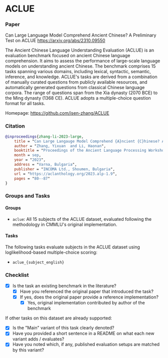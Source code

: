 # ACLUE

### Paper

Can Large Language Model Comprehend Ancient Chinese? A Preliminary Test on ACLUE
https://arxiv.org/abs/2310.09550

The Ancient Chinese Language Understanding Evaluation (ACLUE) is an evaluation benchmark focused on ancient Chinese language comprehension. It aims to assess the performance of large-scale language models on understanding ancient Chinese. The benchmark comprises 15 tasks spanning various domains, including lexical, syntactic, semantic, inference, and knowledge. ACLUE's tasks are derived from a combination of manually curated questions from publicly available resources, and automatically
generated questions from classical Chinese language corpora. The range of questions span from the Xia dynasty (2070 BCE) to the Ming dynasty (1368 CE). ACLUE adopts a multiple-choice question format for all tasks.

Homepage: https://github.com/isen-zhang/ACLUE

### Citation

```bibtex
@inproceedings{zhang-li-2023-large,
    title = "Can Large Langauge Model Comprehend {A}ncient {C}hinese? A Preliminary Test on {ACLUE}",
    author = "Zhang, Yixuan  and Li, Haonan",
    booktitle = "Proceedings of the Ancient Language Processing Workshop",
    month = sep,
    year = "2023",
    address = "Varna, Bulgaria",
    publisher = "INCOMA Ltd., Shoumen, Bulgaria",
    url = "https://aclanthology.org/2023.alp-1.9",
    pages = "80--87"
}
```

### Groups and Tasks

#### Groups

- `aclue`: All 15 subjects of the ACLUE dataset, evaluated following the methodology in CMMLU's original implementation.

#### Tasks

The following tasks evaluate subjects in the ACLUE dataset using loglikelihood-based multiple-choice scoring:

- `aclue_{subject_english}`

### Checklist

* [x] Is the task an existing benchmark in the literature?
    * [x] Have you referenced the original paper that introduced the task?
    * [x] If yes, does the original paper provide a reference implementation?
        * [x] Yes, original implementation contributed by author of the benchmark

If other tasks on this dataset are already supported:

* [x] Is the "Main" variant of this task clearly denoted?
* [x] Have you provided a short sentence in a README on what each new variant adds / evaluates?
* [x] Have you noted which, if any, published evaluation setups are matched by this variant?

